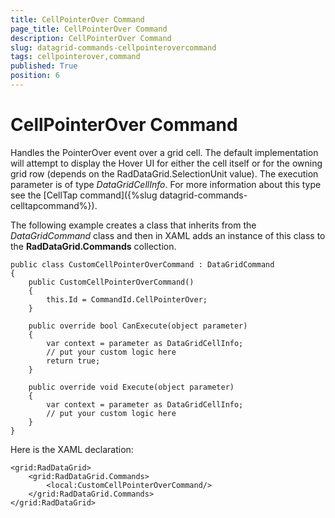 ```yaml
---
title: CellPointerOver Command
page_title: CellPointerOver Command
description: CellPointerOver Command
slug: datagrid-commands-cellpointerovercommand
tags: cellpointerover,command
published: True
position: 6
---
```


# CellPointerOver Command

Handles the PointerOver event over a grid cell. The default implementation will attempt to display the Hover UI for either the cell itself or for the owning grid row (depends on the RadDataGrid.SelectionUnit value). The execution parameter is of type *DataGridCellInfo*. For more information about this type see the [CellTap command]({%slug datagrid-commands-celltapcommand%}).

The following example creates a class that inherits from the *DataGridCommand* class and then in XAML adds an instance of this class to the **RadDataGrid.Commands** collection.

	public class CustomCellPointerOverCommand : DataGridCommand
	{
	    public CustomCellPointerOverCommand()
	    {
	        this.Id = CommandId.CellPointerOver;
	    }
	
	    public override bool CanExecute(object parameter)
	    {
	        var context = parameter as DataGridCellInfo;
	        // put your custom logic here
	        return true;
	    }
	
	    public override void Execute(object parameter)
	    {
	        var context = parameter as DataGridCellInfo;
	        // put your custom logic here               
	    }
	}

Here is the XAML declaration:

	<grid:RadDataGrid>
	    <grid:RadDataGrid.Commands>
	        <local:CustomCellPointerOverCommand/>
	    </grid:RadDataGrid.Commands>
	</grid:RadDataGrid>